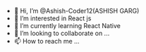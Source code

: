 - 👋 Hi, I’m @Ashish-Coder12(ASHISH GARG)
- 👀 I’m interested in React js 
- 🌱 I’m currently learning React Native
- 💞️ I’m looking to collaborate on ...
- 📫 How to reach me ...

<!---
Ashish-Coder12/Ashish-Coder12 is a ✨ special ✨ repository because its `README.md` (this file) appears on your GitHub profile.
You can click the Preview link to take a look at your changes.
--->
